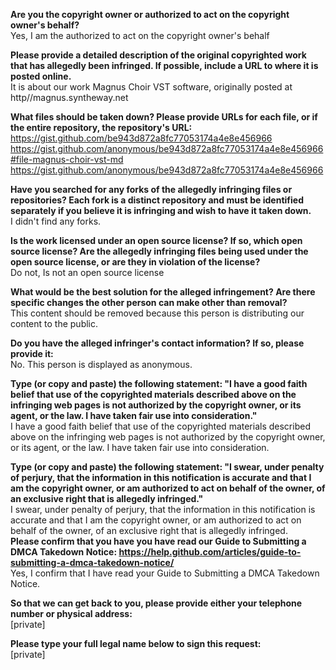 **Are you the copyright owner or authorized to act on the copyright owner's behalf?**  
Yes, I am the authorized to act on the copyright owner's behalf

**Please provide a detailed description of the original copyrighted work that has allegedly been infringed. If possible, include a URL to where it is posted online.**  
It is about our work Magnus Choir VST software, originally posted at http//magnus.syntheway.net

**What files should be taken down? Please provide URLs for each file, or if the entire repository, the repository's URL:**  
https://gist.github.com/be943d872a8fc77053174a4e8e456966  
https://gist.github.com/anonymous/be943d872a8fc77053174a4e8e456966#file-magnus-choir-vst-md  
https://gist.github.com/anonymous/be943d872a8fc77053174a4e8e456966  

**Have you searched for any forks of the allegedly infringing files or repositories? Each fork is a distinct repository and must be identified separately if you believe it is infringing and wish to have it taken down.**  
I didn't find any forks.

**Is the work licensed under an open source license? If so, which open source license? Are the allegedly infringing files being used under the open source license, or are they in violation of the license?**  
Do not, Is not an open source license

**What would be the best solution for the alleged infringement? Are there specific changes the other person can make other than removal?**  
This content should be removed because this person is distributing our content to the public.

**Do you have the alleged infringer's contact information? If so, please provide it:**  
No. This person is displayed as anonymous.

**Type (or copy and paste) the following statement: "I have a good faith belief that use of the copyrighted materials described above on the infringing web pages is not authorized by the copyright owner, or its agent, or the law. I have taken fair use into consideration."**  
I have a good faith belief that use of the copyrighted materials described above on the infringing web pages is not authorized by the copyright owner, or its agent, or the law. I have taken fair use into consideration.

**Type (or copy and paste) the following statement: "I swear, under penalty of perjury, that the information in this notification is accurate and that I am the copyright owner, or am authorized to act on behalf of the owner, of an exclusive right that is allegedly infringed."**  
I swear, under penalty of perjury, that the information in this notification is accurate and that I am the copyright owner, or am authorized to act on behalf of the owner, of an exclusive right that is allegedly infringed.  
**Please confirm that you have you have read our Guide to Submitting a DMCA Takedown Notice: https://help.github.com/articles/guide-to-submitting-a-dmca-takedown-notice/**  
Yes, I confirm that I have read your Guide to Submitting a DMCA Takedown Notice.

**So that we can get back to you, please provide either your telephone number or physical address:**  
[private]
 
**Please type your full legal name below to sign this request:**  
[private]
